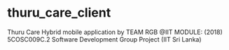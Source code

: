 # thuru_care_client
Thuru Care Hybrid mobile application by TEAM RGB @IIT
MODULE: (2018) 5COSC009C.2 Software Development Group Project (IIT Sri Lanka)
